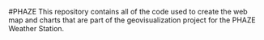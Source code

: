 #PHAZE
This repository contains all of the code used to create the web map and charts that are part of the geovisualization project for the PHAZE Weather Station.
